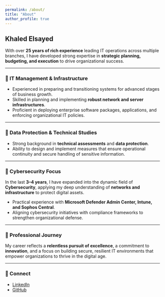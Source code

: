 ```yaml
---
permalink: /about/
title: "About"
author_profile: true
---
```


## Khaled Elsayed  

With over **25 years of rich experience** leading IT operations across multiple branches, I have developed strong expertise in **strategic planning, budgeting, and execution** to drive organizational success.  

---

### 🔹 IT Management & Infrastructure  
- Experienced in preparing and transitioning systems for advanced stages of business growth.  
- Skilled in planning and implementing **robust network and server infrastructures**.  
- Proficient in deploying enterprise software packages, applications, and enforcing organizational IT policies.  

---

### 🔹 Data Protection & Technical Studies  
- Strong background in **technical assessments** and **data protection**.  
- Ability to design and implement measures that ensure operational continuity and secure handling of sensitive information.  

---

### 🔹 Cybersecurity Focus  
In the last **3–4 years**, I have expanded into the dynamic field of **Cybersecurity**, applying my deep understanding of **networks and infrastructure** to protect digital assets.  
- Practical experience with **Microsoft Defender Admin Center, Intune, and Sophos Central**.  
- Aligning cybersecurity initiatives with compliance frameworks to strengthen organizational defense.  

---

### 🔹 Professional Journey  
My career reflects a **relentless pursuit of excellence**, a commitment to **innovation**, and a focus on building secure, resilient IT environments that empower organizations to thrive in the digital age.  

---

### 🔹 Connect  
- [LinkedIn](https://www.linkedin.com/in/khaledelsayed01/)  
- [GitHub](https://github.com/khalled01)  
